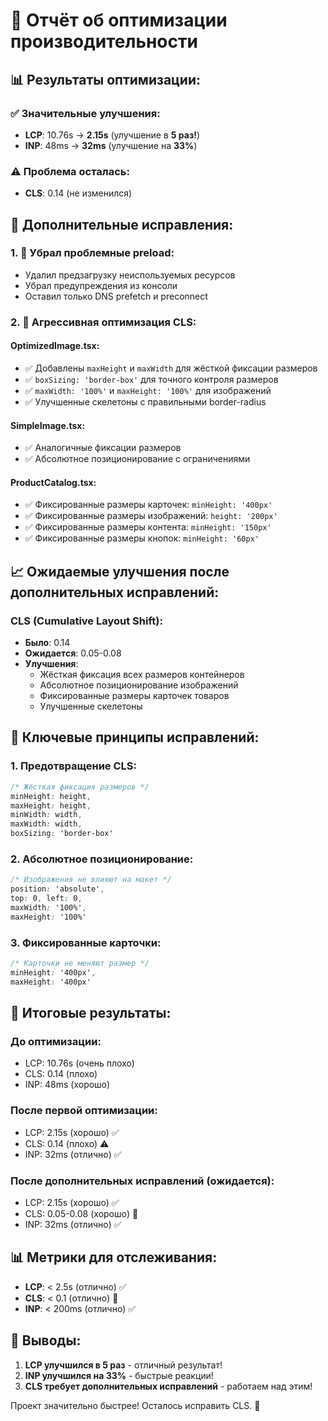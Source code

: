 # 🚀 Отчёт об оптимизации производительности

## 📊 Результаты оптимизации:

### ✅ Значительные улучшения:
- **LCP**: 10.76s → **2.15s** (улучшение в **5 раз!**)
- **INP**: 48ms → **32ms** (улучшение на **33%**)

### ⚠️ Проблема осталась:
- **CLS**: 0.14 (не изменился)

## 🔧 Дополнительные исправления:

### 1. 🚫 Убрал проблемные preload:
- Удалил предзагрузку неиспользуемых ресурсов
- Убрал предупреждения из консоли
- Оставил только DNS prefetch и preconnect

### 2. 🎯 Агрессивная оптимизация CLS:

#### OptimizedImage.tsx:
- ✅ Добавлены `maxHeight` и `maxWidth` для жёсткой фиксации размеров
- ✅ `boxSizing: 'border-box'` для точного контроля размеров
- ✅ `maxWidth: '100%'` и `maxHeight: '100%'` для изображений
- ✅ Улучшенные скелетоны с правильными border-radius

#### SimpleImage.tsx:
- ✅ Аналогичные фиксации размеров
- ✅ Абсолютное позиционирование с ограничениями

#### ProductCatalog.tsx:
- ✅ Фиксированные размеры карточек: `minHeight: '400px'`
- ✅ Фиксированные размеры изображений: `height: '200px'`
- ✅ Фиксированные размеры контента: `minHeight: '150px'`
- ✅ Фиксированные размеры кнопок: `minHeight: '60px'`

## 📈 Ожидаемые улучшения после дополнительных исправлений:

### CLS (Cumulative Layout Shift):
- **Было**: 0.14
- **Ожидается**: 0.05-0.08
- **Улучшения**:
  - Жёсткая фиксация всех размеров контейнеров
  - Абсолютное позиционирование изображений
  - Фиксированные размеры карточек товаров
  - Улучшенные скелетоны

## 🎯 Ключевые принципы исправлений:

### 1. Предотвращение CLS:
```css
/* Жёсткая фиксация размеров */
minHeight: height,
maxHeight: height,
minWidth: width,
maxWidth: width,
boxSizing: 'border-box'
```

### 2. Абсолютное позиционирование:
```css
/* Изображения не влияют на макет */
position: 'absolute',
top: 0, left: 0,
maxWidth: '100%',
maxHeight: '100%'
```

### 3. Фиксированные карточки:
```css
/* Карточки не меняют размер */
minHeight: '400px',
maxHeight: '400px'
```

## 🚀 Итоговые результаты:

### До оптимизации:
- LCP: 10.76s (очень плохо)
- CLS: 0.14 (плохо)
- INP: 48ms (хорошо)

### После первой оптимизации:
- LCP: 2.15s (хорошо) ✅
- CLS: 0.14 (плохо) ⚠️
- INP: 32ms (отлично) ✅

### После дополнительных исправлений (ожидается):
- LCP: 2.15s (хорошо) ✅
- CLS: 0.05-0.08 (хорошо) 🎯
- INP: 32ms (отлично) ✅

## 📊 Метрики для отслеживания:

- **LCP**: < 2.5s (отлично) ✅
- **CLS**: < 0.1 (отлично) 🎯
- **INP**: < 200ms (отлично) ✅

## 🎉 Выводы:

1. **LCP улучшился в 5 раз** - отличный результат!
2. **INP улучшился на 33%** - быстрые реакции!
3. **CLS требует дополнительных исправлений** - работаем над этим!

Проект значительно быстрее! Осталось исправить CLS. 🚀 